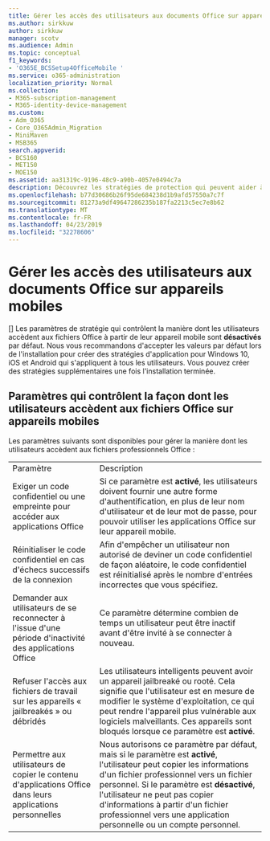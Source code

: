 ```yaml
---
title: Gérer les accès des utilisateurs aux documents Office sur appareils mobiles
ms.author: sirkkuw
author: sirkkuw
manager: scotv
ms.audience: Admin
ms.topic: conceptual
f1_keywords:
- 'O365E_BCSSetup4OfficeMobile '
ms.service: o365-administration
localization_priority: Normal
ms.collection:
- M365-subscription-management
- M365-identity-device-management
ms.custom:
- Adm_O365
- Core_O365Admin_Migration
- MiniMaven
- MSB365
search.appverid:
- BCS160
- MET150
- MOE150
ms.assetid: aa31319c-9196-48c9-a90b-4057e0494c7a
description: Découvrez les stratégies de protection qui peuvent aider à sécuriser l'accès aux applications Office à partir d'appareils mobiles.
ms.openlocfilehash: b77d30686b26f95de684238d1b9afd57550a7c7f
ms.sourcegitcommit: 81273a9df49647286235b187fa2213c5ec7e8b62
ms.translationtype: MT
ms.contentlocale: fr-FR
ms.lasthandoff: 04/23/2019
ms.locfileid: "32278606"
---
```

# <a name="manage-how-users-access-office-documents-on-mobile-devices"></a>Gérer les accès des utilisateurs aux documents Office sur appareils mobiles

 [] Les paramètres de stratégie qui contrôlent la manière dont les utilisateurs accèdent aux fichiers Office à partir de leur appareil mobile sont **désactivés** par défaut. Nous vous recommandons d'accepter les valeurs par défaut lors de l'installation pour créer des stratégies d'application pour Windows 10, iOS et Android qui s'appliquent à tous les utilisateurs. Vous pouvez créer des stratégies supplémentaires une fois l'installation terminée. 
  
## <a name="settings-that-control-how-users-access-office-files-on-mobile-devices"></a>Paramètres qui contrôlent la façon dont les utilisateurs accèdent aux fichiers Office sur appareils mobiles

Les paramètres suivants sont disponibles pour gérer la manière dont les utilisateurs accèdent aux fichiers professionnels Office :
  
|||
|:-----|:-----|
|Paramètre  <br/> |Description  <br/> |
|Exiger un code confidentiel ou une empreinte pour accéder aux applications Office  <br/> |Si ce paramètre est **activé**, les utilisateurs doivent fournir une autre forme d'authentification, en plus de leur nom d'utilisateur et de leur mot de passe, pour pouvoir utiliser les applications Office sur leur appareil mobile.  <br/> |
|Réinitialiser le code confidentiel en cas d'échecs successifs de la connexion  <br/> |Afin d'empêcher un utilisateur non autorisé de deviner un code confidentiel de façon aléatoire, le code confidentiel est réinitialisé après le nombre d'entrées incorrectes que vous spécifiez.  <br/> |
|Demander aux utilisateurs de se reconnecter à l'issue d'une période d'inactivité des applications Office  <br/> |Ce paramètre détermine combien de temps un utilisateur peut être inactif avant d'être invité à se connecter à nouveau.  <br/> |
|Refuser l'accès aux fichiers de travail sur les appareils « jailbreakés » ou débridés  <br/> |Les utilisateurs intelligents peuvent avoir un appareil jailbreaké ou rooté. Cela signifie que l'utilisateur est en mesure de modifier le système d'exploitation, ce qui peut rendre l'appareil plus vulnérable aux logiciels malveillants. Ces appareils sont bloqués lorsque ce paramètre est **activé**.  <br/> |
|Permettre aux utilisateurs de copier le contenu d'applications Office dans leurs applications personnelles  <br/> |Nous autorisons ce paramètre par défaut, mais si le paramètre est **activé**, l'utilisateur peut copier les informations d'un fichier professionnel vers un fichier personnel. Si le paramètre est **désactivé**, l'utilisateur ne peut pas copier d'informations à partir d'un fichier professionnel vers une application personnelle ou un compte personnel.  <br/> |
   

